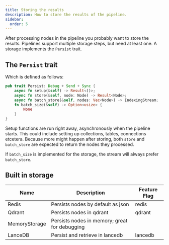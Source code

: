 ```yaml
---
title: Storing the results
description: How to store the results of the pipeline.
sidebar:
  order: 5
---
```


After processing nodes in the pipeline you probably want to store the results. Pipelines support multiple storage steps, but need at least one. A storage implements the `Persist` trait.

## The `Persist` trait

Which is defined as follows:

```rust
pub trait Persist: Debug + Send + Sync {
    async fn setup(&self) -> Result<()>;
    async fn store(&self, node: Node) -> Result<Node>;
    async fn batch_store(&self, nodes: Vec<Node>) -> IndexingStream;
    fn batch_size(&self) -> Option<usize> {
        None
    }
}
```

Setup functions are run right away, asynchronously when the pipeline starts. This could include setting up collections, tables, connections etcetera. Because more might happen after storing, both `store` and `batch_store` are expected to return the nodes they processed.

If `batch_size` is implemented for the storage, the stream will always prefer `batch_store`.

## Built in storage

<small>

| Name          | Description                                   | Feature Flag |
| ------------- | --------------------------------------------- | ------------ |
| Redis         | Persists nodes by default as json             | redis        |
| Qdrant        | Persists nodes in qdrant                      | qdrant       |
| MemoryStorage | Persists nodes in memory; great for debugging |              |
| LanceDB       | Persist and retrieve in lancedb               | lancedb      |

</small>
